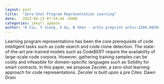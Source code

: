 ```yaml
---
layout: post
title:  "Zero-Shot Program Representation Learning"
date:   2022-04-23 07:54:44 -0400
categories: jekyll update
author: "N Cui, Y Jiang, X Gu, B Shen - arXiv preprint arXiv:2204.08360, 2022"
---
```

Learning program representations has been the core prerequisite of code intelligent tasks such as code search and code clone detection. The state-of-the-art pre-trained models such as CodeBERT require the availability of large-scale code corpora. However, gathering training samples can be costly and infeasible for domain-specific languages such as Solidity for smart contracts. In this paper, we propose Zecoler, a zero-shot learning approach for code representations. Zecoler is built upon a pre Cites: Dawn Drain